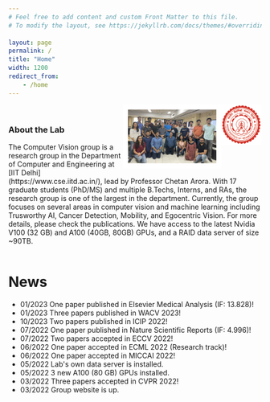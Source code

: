 ```yaml
---
# Feel free to add content and custom Front Matter to this file.
# To modify the layout, see https://jekyllrb.com/docs/themes/#overriding-theme-defaults

layout: page
permalink: /
title: "Home"
width: 1200
redirect_from:
    - /home
---
```


<img src="/assets/images/iitd-logo.png" width="80px" height="80px" style="float: right;">

<img src="/assets/images/vision-lab-group.png" width="35%" height="35%" style="border:10px solid white; float: right;" >
<br>


<h3> About the Lab</h3>
The Computer Vision group is a research group in the Department of Computer and Engineering at [IIT Delhi](https://www.cse.iitd.ac.in/), lead by Professor Chetan Arora. With 17 graduate students (PhD/MS) and multiple B.Techs, Interns, and RAs, the research group is one of the largest in the department.
Currently, the group focuses on several areas in computer vision and machine learning including Trusworthy AI, Cancer Detection, Mobility, and Egocentric Vision. For more details, please check the publications.
We have access to the latest Nvidia V100 (32 GB) and A100 (40GB, 80GB) GPUs, and a RAID data server of size ~90TB. 
<br>
<br>

# News
* 01/2023 One paper published in Elsevier Medical Analysis (IF: 13.828)!
* 01/2023 Three papers published in WACV 2023!
* 10/2023 Two papers published in ICIP 2022!
* 07/2022 One paper published in Nature Scientific Reports (IF: 4.996)!
* 07/2022 Two papers accepted in ECCV 2022!
* 06/2022 One paper accepted in ECML 2022 (Research track)!
* 06/2022 One paper accepted in MICCAI 2022!
* 05/2022 Lab's own data server is installed.
* 05/2022 3 new A100 (80 GB) GPUs installed.
* 03/2022 Three papers accepted in CVPR 2022!
* 03/2022 Group website is up.
